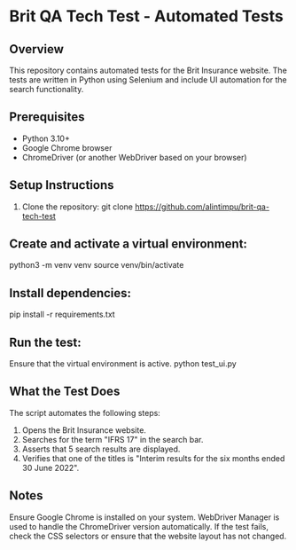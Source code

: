# Brit QA Tech Test - Automated Tests

## Overview
This repository contains automated tests for the Brit Insurance website. The tests are written in Python using Selenium and include UI automation for the search functionality.

## Prerequisites
- Python 3.10+
- Google Chrome browser
- ChromeDriver (or another WebDriver based on your browser)

## Setup Instructions
1. Clone the repository:
    git clone https://github.com/alintimpu/brit-qa-tech-test


## Create and activate a virtual environment:
python3 -m venv venv
source venv/bin/activate

## Install dependencies:
pip install -r requirements.txt

##  Run the test:
Ensure that the virtual environment is active.
python test_ui.py


## What the Test Does
The script automates the following steps:

1. Opens the Brit Insurance website.
2. Searches for the term "IFRS 17" in the search bar.
3. Asserts that 5 search results are displayed.
4. Verifies that one of the titles is "Interim results for the six months ended 30 June 2022".

## Notes
Ensure Google Chrome is installed on your system.
WebDriver Manager is used to handle the ChromeDriver version automatically.
If the test fails, check the CSS selectors or ensure that the website layout has not changed.


